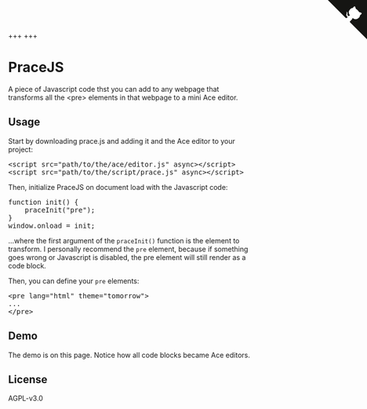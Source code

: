 +++
+++

<script src="https://cdnjs.cloudflare.com/ajax/libs/ace/1.4.3/ace.js"></script>
<script src="https://cdnjs.cloudflare.com/ajax/libs/ace/1.4.3/mode-html.js"></script>
<script src="https://cdnjs.cloudflare.com/ajax/libs/ace/1.4.3/mode-javascript.js"></script>
<script src="https://kiedtl.surge.sh/js/prace/prace.js"></script>
<script>
  function init() {
      praceInit("pre");
  }
  window.onload = init;
</script>

<a href="https://github.com/kiedtl/invisitext" class="github-corner" aria-label="View source on GitHub"><svg width="80" height="80" viewBox="0 0 250 250" style="fill:#151513; color:#fff; position: absolute; top: 0; border: 0; right: 0;" aria-hidden="true"><path d="M0,0 L115,115 L130,115 L142,142 L250,250 L250,0 Z"></path><path d="M128.3,109.0 C113.8,99.7 119.0,89.6 119.0,89.6 C122.0,82.7 120.5,78.6 120.5,78.6 C119.2,72.0 123.4,76.3 123.4,76.3 C127.3,80.9 125.5,87.3 125.5,87.3 C122.9,97.6 130.6,101.9 134.4,103.2" fill="currentColor" style="transform-origin: 130px 106px;" class="octo-arm"></path><path d="M115.0,115.0 C114.9,115.1 118.7,116.5 119.8,115.4 L133.7,101.6 C136.9,99.2 139.9,98.4 142.2,98.6 C133.8,88.0 127.5,74.4 143.8,58.0 C148.5,53.4 154.0,51.2 159.7,51.0 C160.3,49.4 163.2,43.6 171.4,40.1 C171.4,40.1 176.1,42.5 178.8,56.2 C183.1,58.6 187.2,61.8 190.9,65.4 C194.5,69.0 197.7,73.2 200.1,77.6 C213.8,80.2 216.3,84.9 216.3,84.9 C212.7,93.1 206.9,96.0 205.4,96.6 C205.1,102.4 203.0,107.8 198.3,112.5 C181.9,128.9 168.3,122.5 157.7,114.1 C157.9,116.9 156.7,120.9 152.7,124.9 L141.0,136.5 C139.8,137.7 141.6,141.9 141.8,141.8 Z" fill="currentColor" class="octo-body"></path></svg></a>
<style>
	.github-corner:hover .octo-arm {
		animation: octocat-wave 560ms ease-in-out
	}

	@keyframes octocat-wave {
		0%,
		100% {
			transform: rotate(0)
		}
		20%,
		60% {
			transform: rotate(-25deg)
		}
		40%,
		80% {
			transform: rotate(10deg)
		}
	}

	@media (max-width:500px) {
		.github-corner:hover .octo-arm {
			animation: none
		}
		.github-corner .octo-arm {
			animation: octocat-wave 560ms ease-in-out
		}
	}
</style>

# PraceJS
A piece of Javascript code thst you can add to any webpage that transforms all the &lt;pre> elements in that webpage to a mini Ace editor.

## Usage
Start by downloading prace.js and adding it and the Ace editor to your project:
<pre lang="html" theme="tomorrow">
&lt;script src=&quot;path/to/the/ace/editor.js&quot; async&gt;&lt;/script&gt;
&lt;script src=&quot;path/to/the/script/prace.js&quot; async&gt;&lt;/script&gt;
</pre>

Then, initialize PraceJS on document load with the Javascript code:
<pre lang="javascript" theme="tomorrow">
function init() {
    praceInit("pre");
}
window.onload = init;
</pre>
...where the first argument of the `praceInit()` function is the element to transform. I personally recommend the `pre` element, because if something goes wrong or Javascript is disabled, the pre element will still render as a code block.

Then, you can define your `pre` elements:
<pre lang="html" theme="tomorrow">
&lt;pre lang=&quot;html&quot; theme=&quot;tomorrow&quot;&gt;
...
&lt;/pre&gt;
</pre>

## Demo
The demo is on this page. Notice how all code blocks became Ace editors.

## License
AGPL-v3.0
